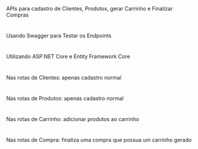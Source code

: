 APIs para cadastro de Clientes, Produtos, gerar Carrinho e Finalizar Compras
#
Usando Swagger para Testar os Endpoints
#
Utilizando ASP.NET Core e Entity Framework Core
#
Nas rotas de Clientes: apenas cadastro normal 
#
Nas rotas de Produtos: apenas cadastro normal
#
Nas rotas de Carrinho: adicionar produtos ao carrinho
#
Nas rotas de Compra: finaliza uma compra que possua um carrinho gerado
#
